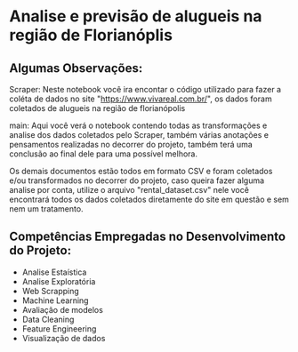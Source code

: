 # Analise e previsão de alugueis na região de Florianóplis

## Algumas Observações:

Scraper: Neste notebook você ira encontar o código utilizado para fazer a coléta de dados no site "https://www.vivareal.com.br/", os dados foram coletados
de alugueis na região de florianópolis

main: Aqui você verá o notebook contendo todas as transformações e analise dos dados coletados pelo Scraper, também várias anotações e pensamentos realizadas
no decorrer do projeto, também terá uma conclusão ao final dele para uma possível melhora.

Os demais documentos estão todos em formato CSV e foram coletados e/ou transformados no decorrer do projeto, caso queira fazer alguma analise por conta, utilize o arquivo "rental_dataset.csv" nele você encontrará todos os dados coletados diretamente do site em questão e sem nem um tratamento.

## Competências Empregadas no Desenvolvimento do Projeto:

- Analise Estaística
- Analise Exploratória
- Web Scrapping
- Machine Learning
- Avaliação de modelos
- Data Cleaning
- Feature Engineering
- Visualização de dados
